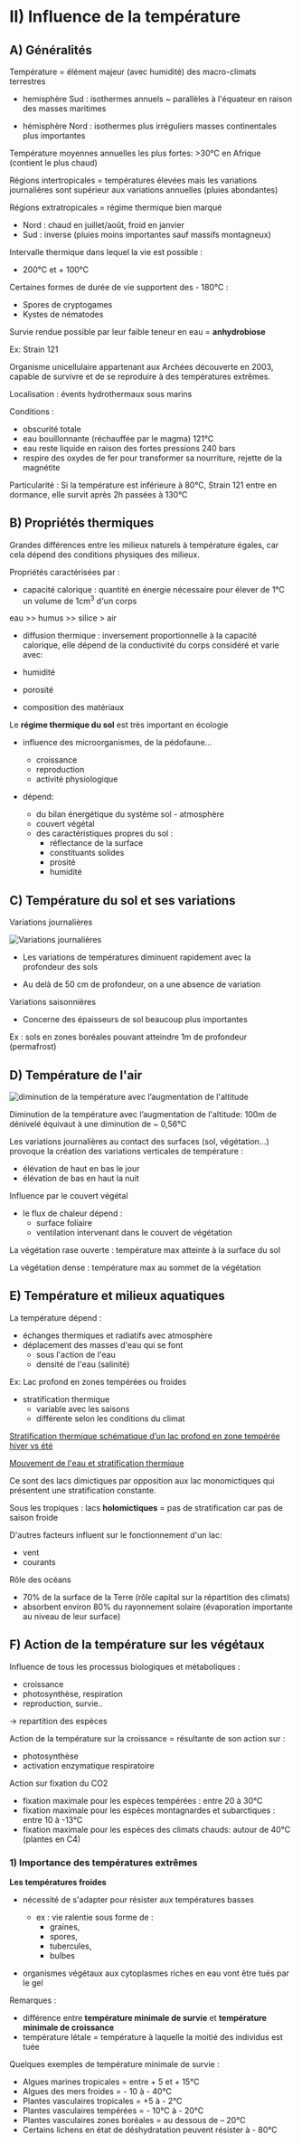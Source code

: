 # II) Influence de la température

## A) Généralités

Température = élément majeur (avec humidité) des macro-climats terrestres

* hemisphère Sud : isothermes annuels ~ parallèles à l'équateur
en raison des masses maritimes

* hémisphère Nord : isothermes plus irréguliers
masses continentales plus importantes

Température moyennes annuelles les plus fortes: >30°C en Afrique (contient le plus chaud)

Régions intertropicales = températures élevées mais les variations journalières sont supérieur aux variations annuelles (pluies abondantes)

Régions extratropicales = régime thermique bien marqué

* Nord : chaud en juillet/août, froid en janvier 
* Sud : inverse (pluies moins importantes sauf massifs montagneux)


Intervalle thermique dans lequel la vie est possible :

* 200°C et + 100°C

Certaines formes de durée de vie supportent des - 180°C  :

* Spores de cryptogames
* Kystes de nématodes

Survie rendue possible par leur faible teneur en eau = **anhydrobiose**


Ex: Strain 121

Organisme unicellulaire appartenant aux Archées découverte en 2003, capable de survivre et de se reproduire à des températures extrêmes.

Localisation : évents hydrothermaux sous marins

Conditions : 

* obscurité totale
* eau bouillonnante (réchauffée par le magma) 121°C
* eau reste liquide en raison des fortes pressions 240 bars
* respire des oxydes de fer pour transformer sa nourriture, rejette de la magnétite

Particularité : Si la température est inférieure à 80°C, Strain 121 entre en dormance, elle survit après 2h passées à 130°C

## B) Propriétés thermiques

Grandes différences entre les milieux naturels à température égales, car cela dépend des conditions physiques des milieux.

Propriétés caractérisées par :

* capacité calorique : quantité en énergie nécessaire pour élever de 1°C un volume de 1cm<sup>3</sup> d'un corps

eau >> humus >> silice > air

* diffusion thermique : inversement proportionnelle à la capacité calorique, elle dépend de la conductivité du corps considéré et varie avec:

* humidité
* porosité
* composition des matériaux

Le **régime thermique du sol** est très important en écologie

* influence des microorganismes, de la pédofaune...
	* croissance
    * reproduction
    * activité physiologique
    
* dépend:
	* du bilan énergétique du système sol - atmosphère
    * couvert végétal
    * des caractéristiques propres du sol :
    	* réflectance de la surface
        * constituants solides
        * prosité
        * humidité
        
## C) Température du sol et ses variations


Variations journalières

![Variations journalières](Images/variationst.JPG)

* Les variations de températures diminuent rapidement avec la profondeur des sols

* Au delà de 50 cm de profondeur, on a une absence de variation

Variations saisonnières

* Concerne des épaisseurs de sol beaucoup plus importantes 

Ex : sols en zones boréales pouvant atteindre 1m de profondeur (permafrost)

## D) Température de l'air

![diminution de la température avec l’augmentation de l'altitude](Images/taltitude.JPG)

Diminution de la température avec l’augmentation de l'altitude: 100m de dénivelé équivaut à une diminution de ~ 0,56°C

Les variations journalières au contact des surfaces (sol, végétation...) provoque la création des variations verticales de température :

* élévation de haut en bas le jour
* élévation de bas en haut la nuit

Influence par le couvert végétal

* le flux de chaleur dépend : 
	* surface foliaire 
    * ventilation intervenant dans le couvert de végétation
    
La végétation rase ouverte : température max atteinte à la surface du sol

La végétation dense : température max au sommet de la végétation

## E) Température et milieux aquatiques

La température dépend : 

* échanges thermiques et radiatifs avec atmosphère 
* déplacement des masses d'eau qui se font
	* sous l'action de l'eau
    * densité de l'eau (salinité)
    
Ex: Lac profond en zones tempérées ou froides

* stratification thermique
	* variable avec les saisons
    * différente selon les conditions du climat
    
[Stratification thermique schématique d’un lac profond en zone tempérée hiver vs été](Images/température.JPG)    

[Mouvement de l'eau et stratification thermique](Images/mouvementdel'eau.JPG)

Ce sont des lacs dimictiques par opposition aux lac monomictiques qui présentent une stratification constante.

Sous les tropiques : lacs **holomictiques** = pas de stratification car pas de saison froide

D'autres facteurs influent sur le fonctionnement d'un lac:

* vent 
* courants

Rôle des océans 

* 70% de la surface de la Terre (rôle capital sur la répartition des climats)
* absorbent environ 80% du rayonnement solaire (évaporation importante au niveau de leur surface)

## F) Action de la température sur les végétaux

Influence de tous les processus biologiques et métaboliques :

* croissance
* photosynthèse, respiration
* reproduction, survie..

-> repartition des espèces

Action de la température sur la croissance = résultante de son action sur : 

* photosynthèse
* activation enzymatique respiratoire

Action sur fixation du CO2 

* fixation maximale pour les espèces tempérées : entre 20 à 30°C
* fixation maximale pour les espèces montagnardes et subarctiques : entre 10 à -13°C 
* fixation maximale pour les espèces des climats chauds: autour de 40°C (plantes en C4)

### 1) Importance des températures extrêmes 

**Les températures froides**

* nécessité de s'adapter pour résister aux températures basses
	* ex : vie ralentie sous forme de : 
		* graines, 
		* spores, 
		* tubercules, 
		* bulbes

* organismes végétaux aux cytoplasmes riches en eau vont être tués par le gel

Remarques :

* différence entre **température minimale de survie** et **température minimale de croissance**
* température létale = température à laquelle la moitié des individus est tuée

Quelques exemples de température minimale de survie :

* Algues marines tropicales = entre + 5 et + 15°C
* Algues des mers froides = - 10 à - 40°C
* Plantes vasculaires tropicales = +5 à - 2°C
* Plantes vasculaires tempérées = - 10°C à - 20°C
* Plantes vasculaires zones boréales = au dessous de – 20°C
* Certains lichens en état de déshydratation peuvent résister à - 80°C




























































































































